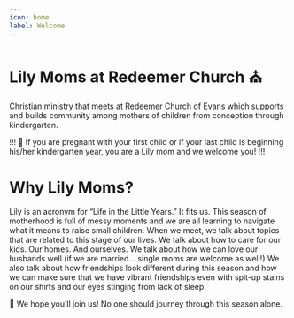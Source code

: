 ```yaml
---
icon: home
label: Welcome
---
```


# Lily Moms at Redeemer Church ⛪

Christian ministry that meets at Redeemer Church of Evans which supports and builds community among mothers of children from conception through kindergarten.

!!! 🤰
If you are pregnant with your first child or if your last child is beginning his/her kindergarten year, you are a Lily mom and we welcome you!
!!!

# Why Lily Moms?

Lily is an acronym for “Life in the Little Years.” It fits us. This season of motherhood is full of messy moments and we are all learning to navigate what it means to raise small children. When we meet, we talk about topics that are related to this stage of our lives. We talk about how to care for our kids. Our homes. And ourselves. We talk about how we can love our husbands well (if we are married… single moms are welcome as well!) We also talk about how friendships look different during this season and how we can make sure that we have vibrant friendships even with spit-up stains on our shirts and our eyes stinging from lack of sleep.

💖 We hope you’ll join us! No one should journey through this season alone.


